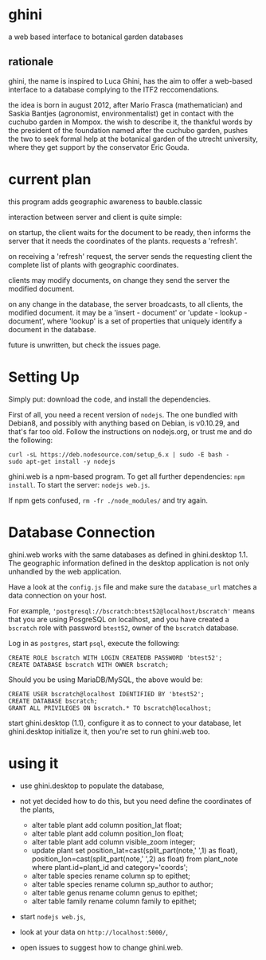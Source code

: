 ghini
=====

a web based interface to botanical garden databases

rationale
---------

ghini, the name is inspired to Luca Ghini, has the aim to offer a web-based
interface to a database complying to the ITF2 reccomendations.

the idea is born in august 2012, after Mario Frasca (mathematician) and
Saskia Bantjes (agronomist, environmentalist) get in contact with the
cuchubo garden in Mompox. the wish to describe it, the thankful words by the
president of the foundation named after the cuchubo garden, pushes the two
to seek formal help at the botanical garden of the utrecht university, where
they get support by the conservator Eric Gouda.

current plan
============

this program adds geographic awareness to bauble.classic

interaction between server and client is quite simple:

on startup, the client waits for the document to be ready, then informs the
server that it needs the coordinates of the plants. requests a 'refresh'.

on receiving a 'refresh' request, the server sends the requesting client the
complete list of plants with geographic coordinates.

clients may modify documents, on change they send the server the modified
document.

on any change in the database, the server broadcasts, to all clients, the
modified document. it may be a 'insert - document' or 'update - lookup -
document', where 'lookup' is a set of properties that uniquely identify a
document in the database.

future is unwritten, but check the issues page.

Setting Up
==========

Simply put: download the code, and install the dependencies.

First of all, you need a recent version of `nodejs`. The one bundled with
Debian8, and possibly with anything based on Debian, is v0.10.29, and that's
far too old. Follow the instructions on nodejs.org, or trust me and do the
following:

```
curl -sL https://deb.nodesource.com/setup_6.x | sudo -E bash -
sudo apt-get install -y nodejs
```

ghini.web is a npm-based program. To get all further dependencies: `npm
install`. To start the server: `nodejs web.js`.

If npm gets confused, `rm -fr ./node_modules/` and try again.

Database Connection
===================

ghini.web works with the same databases as defined in ghini.desktop 1.1. The
geographic information defined in the desktop application is not only
unhandled by the web application.

Have a look at the `config.js` file and make sure the `database_url` matches
a data connection on your host.

For example, `'postgresql://bscratch:btest52@localhost/bscratch'` means that
you are using PosgreSQL on localhost, and you have created a `bscratch` role
with password `btest52`, owner of the `bscratch` database.

Log in as `postgres`, start `psql`, execute the following:

```
CREATE ROLE bscratch WITH LOGIN CREATEDB PASSWORD 'btest52';
CREATE DATABASE bscratch WITH OWNER bscratch;
```

Should you be using MariaDB/MySQL, the above would be:

```
CREATE USER bscratch@localhost IDENTIFIED BY 'btest52';
CREATE DATABASE bscratch;
GRANT ALL PRIVILEGES ON bscratch.* TO bscratch@localhost;
```

start ghini.desktop (1.1), configure it as to connect to your database, let
ghini.desktop initialize it, then you're set to run ghini.web too.

using it
========

* use ghini.desktop to populate the database,
* not yet decided how to do this, but you need define the coordinates of the plants,
  * alter table plant add column position_lat float;
  * alter table plant add column position_lon float;
  * alter table plant add column visible_zoom integer;
  * update plant set position_lat=cast(split_part(note,' ',1) as float), position_lon=cast(split_part(note,' ',2) as float) from plant_note where plant.id=plant_id and category='coords';
  * alter table species rename column sp to epithet;
  * alter table species rename column sp_author to author;
  * alter table genus rename column genus to epithet;
  * alter table family rename column family to epithet;

* start `nodejs web.js`,
* look at your data on `http://localhost:5000/`,
* open issues to suggest how to change ghini.web.
